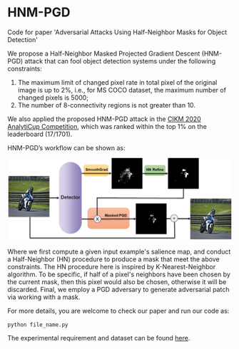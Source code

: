 # HNM-PGD
Code for paper 'Adversarial Attacks Using Half-Neighbor Masks for Object Detection'

We propose a Half-Neighbor Masked Projected Gradient Descent (HNM-PGD) attack that can fool object detection systems under the following constraints:

1. The maximum limit of changed pixel rate in total pixel of the original image is up to 2%, i.e., for MS COCO dataset, the maximum number of changed pixels is 5000;
2. The number of 8-connectivity regions is not greater than 10.

We also applied the proposed HNM-PGD attack in the [CIKM 2020 AnalytiCup Competition](https://www.cikm2020.org/adversarial-challenge-on-object-detection/), which was ranked within the top 1\% on the leaderboard (17/1701).

HNM-PGD’s workflow can be shown as:

<p align="center">
    <img src="figures/pipline.png" width="500"\>
</p>

Where we first compute a given input example's salience map, and conduct a Half-Neighbor (HN) procedure to produce a mask that meet the above constraints. The HN procedure here is inspired by K-Nearest-Neighbor algorithm. To be specific, if half of a pixel's neighbors have been chosen by the current mask, then this pixel would also be chosen, otherwise it will be discarded. Final, we employ a PGD adversary to generate adversarial patch via working with a mask.

For more details, you are welcome to check our paper and run our code as:

```shell
python file_name.py
```

The experimental requirement and dataset can be found [here](https://tianchi.aliyun.com/competition/entrance/531806/information).



